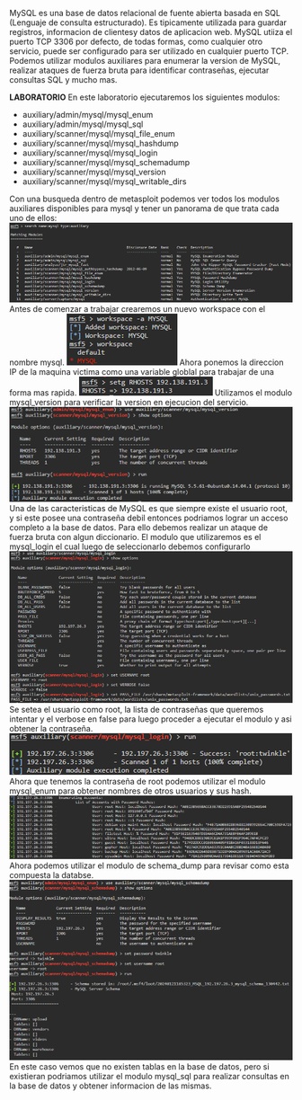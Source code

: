 MySQL es una base de datos relacional de fuente abierta basada en SQL (Lenguaje de consulta estructurado). Es tipicamente utilizada para guardar registros, informacion de clientesy datos de aplicacion web.
MySQL utiiza el puerto TCP 3306 por defecto, de todas formas, como cualquier otro servicio, puede ser configurado para ser utilizado en cualquier puerto TCP.
Podemos utilizar modulos auxiliares para enumerar la version de MySQL, realizar ataques de fuerza bruta para identificar contraseñas, ejecutar consultas SQL y mucho mas.

**LABORATORIO**
En este laboratorio ejecutaremos los siguientes modulos:
- auxiliary/admin/mysql/mysql_enum
- auxiliary/admin/mysql/mysql_sql
- auxiliary/scanner/mysql/mysql_file_enum
- auxiliary/scanner/mysql/mysql_hashdump
- auxiliary/scanner/mysql/mysql_login
- auxiliary/scanner/mysql/mysql_schemadump
- auxiliary/scanner/mysql/mysql_version
- auxiliary/scanner/mysql/mysql_writable_dirs

Con una busqueda dentro de metasploit podemos ver todos los modulos auxiliares disponibles para mysql y tener un panorama de que trata cada uno de ellos:
![](../../../Images/Pasted%20image%2020240121152235.png)
Antes de comenzar a trabajar crearemos un nuevo workspace con el nombre mysql.
![](../../../Images/Pasted%20image%2020240121152352.png)
Ahora ponemos la direccion IP de la maquina victima como una variable globlal para trabajar de una forma mas rapida.
![](../../../Images/Pasted%20image%2020240121152523.png)
Utilizamos el modulo mysql_version para verificar la version en ejecucion del servicio.
![](../../../Images/Pasted%20image%2020240121152831.png)
Una de las caracteristicas de MySQL es que siempre existe el usuario root, y si este posee una contraseña debil entonces podriamos lograr un acceso completo a la base de datos. Para ello debemos realizar un ataque de fuerza bruta con algun diccionario.
El modulo que utilizaremos es el mysql_login el cual luego de seleccionarlo debemos configurarlo
![](../../../Images/Pasted%20image%2020240121154409.png)
Se setea el usuario como root, la lista de contraseñas que queremos intentar y el verbose en false para luego proceder a ejecutar el modulo y asi obtener la contraseña.
![](../../../Images/Pasted%20image%2020240121154444.png)
Ahora que tenemos la contraseña de root podemos utilizar el modulo mysql_enum para obtener nombres de otros usuarios y sus hash.
![](../../../Images/Pasted%20image%2020240121155151.png)
Ahora podemos utilizar el modulo de schema_dump para revisar como esta compuesta la databse.
![](../../../Images/Pasted%20image%2020240121155411.png)
En este caso vemos que no existen tablas en la base de datos, pero si existieran podriamos utilizar el modulo mysql_sql para realizar consultas en la base de datos y obtener informacion de las mismas.


